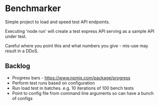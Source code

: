 # Benchmarker

Simple project to load and speed test API endpoints.

Executing 'node run' will create a test express API serving as a sample API under test.

Careful where you point this and what numbers you give - mis-use may result in a DDoS.

## Backlog

+ Progress bars - https://www.npmjs.com/package/progress
+ Perform test runs based on configuration
+ Run load test in batches. e.g. 10 iterations of 100 bench tests
+ Point to config file from command line arguments so can have a bunch of configs
